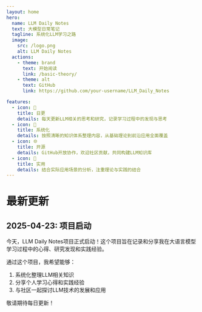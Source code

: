 ```yaml
---
layout: home
hero:
  name: LLM Daily Notes
  text: 大模型日常笔记
  tagline: 系统化LLM学习之路
  image:
    src: /logo.png
    alt: LLM Daily Notes
  actions:
    - theme: brand
      text: 开始阅读
      link: /basic-theory/
    - theme: alt
      text: GitHub
      link: https://github.com/your-username/LLM_Daily_Notes

features:
  - icon: 📝
    title: 日更
    details: 每天更新LLM相关的思考和研究，记录学习过程中的发现与思考
  - icon: 🧩
    title: 系统化
    details: 按照清晰的知识体系整理内容，从基础理论到前沿应用全面覆盖
  - icon: 🌐
    title: 开源
    details: GitHub开放协作，欢迎社区贡献，共同构建LLM知识库
  - icon: 🔧
    title: 实用
    details: 结合实际应用场景的分析，注重理论与实践的结合
---
```


# 最新更新

## 2025-04-23: 项目启动
今天，LLM Daily Notes项目正式启动！这个项目旨在记录和分享我在大语言模型学习过程中的心得、研究发现和实践经验。

通过这个项目，我希望能够：
1. 系统化整理LLM相关知识
2. 分享个人学习心得和实践经验
3. 与社区一起探讨LLM技术的发展和应用

敬请期待每日更新！
